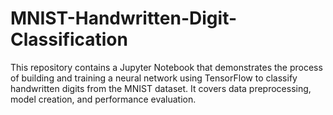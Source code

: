 # MNIST-Handwritten-Digit-Classification
This repository contains a Jupyter Notebook that demonstrates the process of building and training a neural network using TensorFlow to classify handwritten digits from the MNIST dataset. It covers data preprocessing, model creation, and performance evaluation.

